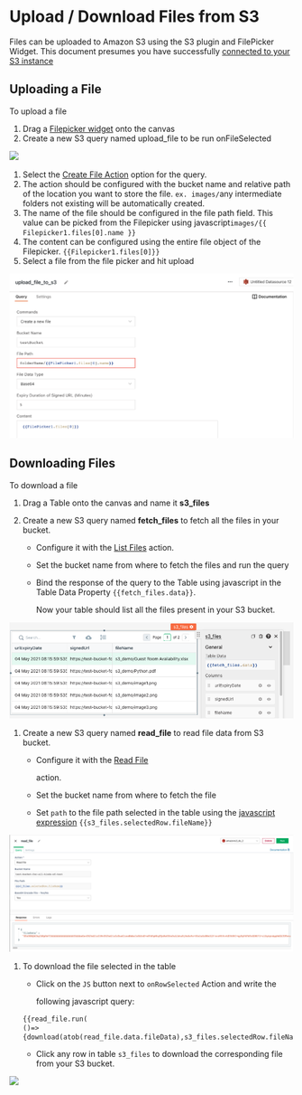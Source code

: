 # Upload / Download Files from S3

Files can be uploaded to Amazon S3 using the S3 plugin and FilePicker Widget. This document presumes you have successfully [connected to your S3 instance](../datasource-reference/querying-amazon-s3.md)

## Uploading a File

To upload a file

1. Drag a [Filepicker widget](../widget-reference/filepicker.md) onto the canvas
2. Create a new S3 query named upload_file to be run onFileSelected

![](../.gitbook/assets/file-upload%20%282%29.gif)

1. Select the [Create File Action](../datasource-reference/querying-amazon-s3.md#create-file) option for the query.
2. The action should be configured with the bucket name and relative path of the location you want to store the file. `ex. images/`any intermediate folders not existing will be automatically created.
3. The name of the file should be configured in the file path field. This value can be picked from the Filepicker using javascript`images/{{ Filepicker1.files[0].name }}`
4. The content can be configured using the entire file object of the Filepicker. `{{Filepicker1.files[0]}}`
5. Select a file from the file picker and hit upload

![Click to expand](../.gitbook/assets/amazon_s3_upload_query_using_filepicker.png)

## Downloading Files

To download a file

1. Drag a Table onto the canvas and name it **s3_files**
2. Create a new S3 query named **fetch_files** to fetch all the files in your bucket.

   - Configure it with the [List Files](../datasource-reference/querying-amazon-s3.md#list-files-in-bucket) action.
   - Set the bucket name from where to fetch the files and run the query
   - Bind the response of the query to the Table using javascript in the Table Data Property `{{fetch_files.data}}`.

     Now your table should list all the files present in your S3 bucket.

![Click to expand](../.gitbook/assets/bind-list-files-to-table.png)

1. Create a new S3 query named **read_file** to read file data from S3 bucket.

   - Configure it with the [Read File](../datasource-reference/querying-amazon-s3.md#read-file)

     action.

   - Set the bucket name from where to fetch the file
   - Set `path` to the file path selected in the table using the [javascript expression](writing-javascript-in-appsmith.md) `{{s3_files.selectedRow.fileName}}`

![Click to expand](../.gitbook/assets/s3-read-file-query.png)

1. To download the file selected in the table

   - Click on the `JS` button next to `onRowSelected` Action and write the

     following javascript query:

   ```text
   {{read_file.run(
   ()=>{download(atob(read_file.data.fileData),s3_files.selectedRow.fileName.split("/").pop())})}}
   ```

   - Click any row in table `s3_files` to download the corresponding file from your S3 bucket.

![](../.gitbook/assets/s3-download-using-js.gif)
